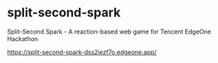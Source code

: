 # split-second-spark
Split-Second Spark - A reaction-based web game for Tencent EdgeOne Hackathon


https://split-second-spark-dss2iezf7o.edgeone.app/
